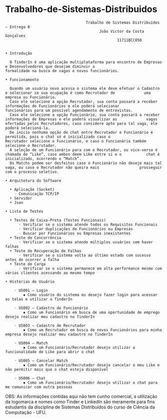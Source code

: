 # Trabalho-de-Sistemas-Distribuidos


                                        Trabalho de Sistemas Distribuídos – Entrega 0
                                              João Victor da Costa Gonçalves
                                                      11711BCC050


    • Introdução

      O TinderIn é uma aplicação multiplataforma para encontro de Empresas e Desenvolvedores que desejam diminuir a          			 formalidade na busca de vagas e novos funcionários.

    • Funcionamento

      Quando um usuário novo acessa o sistema ele deve efetuar o Cadastro e selecionar se sua ocupação é como Recrutador de 			uma empresa ou Funcionário.
      Caso ele selecione a opção Recrutador, sua conta passará a receber informações de Funcionários e ele poderá selecionar 			 funcionários para um possível agendamento de entrevistas.
      Caso ele selecione a opção Funcionário, sua conta passará a receber informações de Empresas e ele poderá visualizar as 			 vagas ofertadas pelos Recrutadores, caso considere apto para tal vaga, ele poderá selecioná-la.
      De início nenhuma opção de chat entre Recrutador e Funcionário é permitida, pois o chat só é inicializado caso o 			       Recrutador selecione o Funcionário, e caso o Funcionário também selecione o Recrutador.
      A seleção de um Funcionário para com o Recrutador, ou vice-versa é chamada de “Like”, caso ambos deem Like entre si e o 			chat é inicializado, ocorrendo o “Match”.
      Os Matchs podem ser desfeitos caso o Funcionário não deseje mais tal vaga, ou caso o Recrutador não queira mais 			       prosseguir com o processo seletivo.

    • Arquitetura do Software

      • Aplicação (Socket)
        ◦ Comunicação TCP/IP
      • Servidor
      • Json
      
    • Lista de Testes

      • Testes de Caixa-Preta (Testes Funcionais)
          ◦ Verificar se o sistema atende todos os Requisitos Funcionais
          ◦ Verificar duplicações de Funcionários ou Empresas
          ◦ Buscar por Funcionários ou Empresas inexistentes
      • Teste de Concorrência
          ◦ Verificar se o sistema atende múltiplos usuários sem haver falhas
      • Teste de Recuperação de Falhas
          ◦ Verificar se o sistema volta ao último estado com sucesso antes de ocorrer a falha
      • Teste de Carga
          ◦ Verificar se o sistema permanece em alta performance mesmo com vários clientes acessando ao mesmo tempo
          
    • Histórias de Usuário

        ◦ US001 – Login
            ▪ Como usuário do sistema eu desejo fazer login para acessar as telas e utilizar o TinderIn
              
        ◦ US002 – Cadastro de Funcionário
            ▪ Como um Funcionário em busca de uma oportunidade de emprego desejo realizar meu cadastro no TinderIn
              
        ◦ US003 – Cadastro de Recrutador
            ▪ Como um Recrutador em busca de novos Funcionários para minha empresa desejo realizar meu cadastro no TinderIn
              
        ◦ US004 – Match
            ▪ Como um Funcionário/Recrutador desejo utilizar a funcionalidade de Like para abrir o chat
              
        ◦ US005 – Cancelar Match
            ▪ Como um Funcionário/Recrutador desejo cancelar o meu Like e não permitir mais que o chat esteja disponível
              
        ◦ US006 – Chat
            ▪ Como um Funcionário/Recrutador desejo utilizar o chat para me comunicar com outra pessoas







OBS: As informações contidas aqui não tem cunho comercial, a utilização da logomarca e nomes como Tinder e LinkedIn são meramente para fins estudantis da disciplina de Sistemas Distribuídos do curso de Ciência da Computação - UFU.
